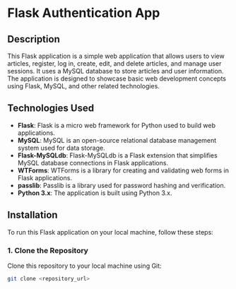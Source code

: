 # Flask Authentication App

## Description

This Flask application is a simple web application that allows users to view articles, register, log in, create, edit, and delete articles, and manage user sessions. It uses a MySQL database to store articles and user information. The application is designed to showcase basic web development concepts using Flask, MySQL, and other related technologies.

## Technologies Used

- **Flask**: Flask is a micro web framework for Python used to build web applications.
- **MySQL**: MySQL is an open-source relational database management system used for data storage.
- **Flask-MySQLdb**: Flask-MySQLdb is a Flask extension that simplifies MySQL database connections in Flask applications.
- **WTForms**: WTForms is a library for creating and validating web forms in Flask applications.
- **passlib**: Passlib is a library used for password hashing and verification.
- **Python 3.x**: The application is built using Python 3.x.

## Installation

To run this Flask application on your local machine, follow these steps:

### 1. Clone the Repository

Clone this repository to your local machine using Git:

```bash
git clone <repository_url>

